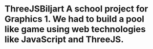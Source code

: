 # ThreeJSBiljart A school project for Graphics 1. We had to build a pool like game using web technologies like JavaScript and ThreeJS.
